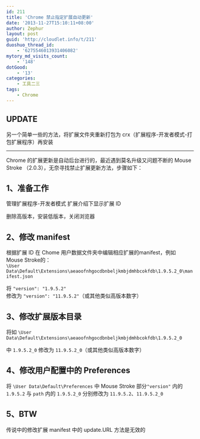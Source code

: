 ```yaml
---
id: 211
title: 'Chrome 禁止指定扩展自动更新'
date: '2013-11-27T15:10:11+08:00'
author: Zephur
layout: post
guid: 'http://cloudlet.info/t/211'
duoshuo_thread_id:
    - '6275546013931406082'
mytory_md_visits_count:
    - '148'
dotGood:
    - '13'
categories:
    - 工具二三
tags:
    - Chrome
---
```


## UPDATE

另一个简单一些的方法，将扩展文件夹重新打包为 crx（扩展程序-开发者模式-打包扩展程序）再安装

<!-- more -->

- - - - - -

Chrome 的扩展更新是自动后台进行的，最近遇到莫名升级又问题不断的 Mouse Stroke （2.0.3），无奈寻找禁止扩展更新方法，步骤如下：

## 1、准备工作

管理扩展程序-开发者模式 扩展介绍下显示扩展 ID

删除高版本，安装低版本，关闭浏览器

## 2、修改 manifest

根据扩展 ID 在 Chome 用户数据文件夹中编辑相应扩展的manifest，例如 Mouse Stroke的：  
`\User Data\Default\Extensions\aeaoofnhgocdbnbeljkmbjdmhbcokfdb\1.9.5.2_0\manifest.json`

将 `"version": "1.9.5.2"`  
修改为 `"version": "11.9.5.2"`（或其他类似高版本数字）

## 3、修改扩展版本目录

将如 `\User Data\Default\Extensions\aeaoofnhgocdbnbeljkmbjdmhbcokfdb\1.9.5.2_0`

中 `1.9.5.2_0` 修改为 `11.9.5.2_0`（或其他类似高版本数字）

## 4、修改用户配置中的 Preferences

将 `\User Data\Default\Preferences` 中 Mouse Stroke 部分`"version"` 内的 `1.9.5.2` 与 `path` 内的 `1.9.5.2_0` 分别修改为 `11.9.5.2`、`11.9.5.2_0`

## 5、BTW

传说中的修改扩展 manifest 中的 update.URL 方法是无效的